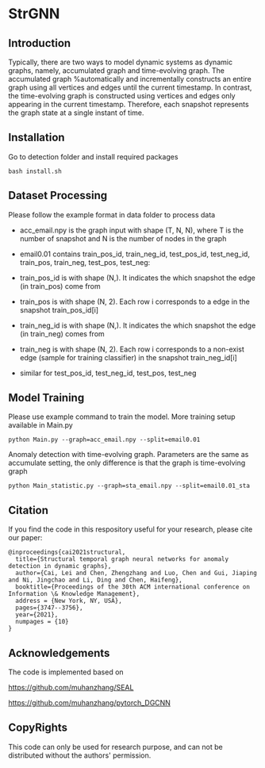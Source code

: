 # StrGNN

## Introduction

Typically, there are two ways to model dynamic systems as dynamic graphs, namely, accumulated graph and time-evolving graph. 
The accumulated graph %automatically and incrementally constructs an entire graph using all vertices and edges until the current timestamp. 
In contrast, the time-evolving graph is constructed using vertices and edges only appearing in the current timestamp. 
Therefore, each snapshot represents the graph state at a single instant of time.

## Installation

Go to detection folder and install required packages

```
bash install.sh
```

## Dataset Processing

Please follow the example format in data folder to process data

* acc_email.npy is the graph input with shape (T, N, N), where T is the number of snapshot and N is the number of nodes in the graph

* email0.01 contains train_pos_id, train_neg_id, test_pos_id, test_neg_id, train_pos, train_neg, test_pos, test_neg:

* train_pos_id is with shape (N,). It indicates the which snapshot the edge (in train_pos) come from

* train_pos is with shape (N, 2). Each row i corresponds to a edge in the snapshot train_pos_id[i]

* train_neg_id is with shape (N,). It indicates the which snapshot the edge (in train_neg) comes from

* train_neg is with shape (N, 2). Each row i corresponds to a non-exist edge (sample for training classifier) in the snapshot train_neg_id[i]

* similar for test_pos_id, test_neg_id, test_pos, test_neg



## Model Training

Please use example command to train the model. More training setup available in Main.py

```
python Main.py --graph=acc_email.npy --split=email0.01
```

Anomaly detection with time-evolving graph. Parameters are the same as accumulate setting, the only difference is that the graph is time-evolving graph

```
python Main_statistic.py --graph=sta_email.npy --split=email0.01_sta
```


## Citation
If you find the code in this respository useful for your research, please cite our paper:
```
@inproceedings{cai2021structural,
  title={Structural temporal graph neural networks for anomaly detection in dynamic graphs},
  author={Cai, Lei and Chen, Zhengzhang and Luo, Chen and Gui, Jiaping and Ni, Jingchao and Li, Ding and Chen, Haifeng},
  booktitle={Proceedings of the 30th ACM international conference on Information \& Knowledge Management},
  address = {New York, NY, USA},
  pages={3747--3756},
  year={2021},
  numpages = {10}
}
```

## Acknowledgements 

The code is implemented based on 

https://github.com/muhanzhang/SEAL

https://github.com/muhanzhang/pytorch_DGCNN

## CopyRights
This code can only be used for research purpose, and can not be distributed without the authors' permission.


